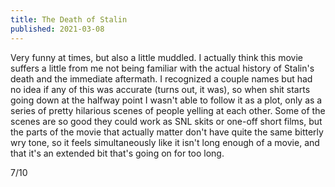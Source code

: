 ```yaml
---
title: The Death of Stalin
published: 2021-03-08
---
```


Very funny at times, but also a little muddled. I actually think this movie suffers a little from me not being familiar with the actual history of Stalin's death and the immediate aftermath. I recognized a couple names but had no idea if any of this was accurate (turns out, it was), so when shit starts going down at the halfway point I wasn't able to follow it as a plot, only as a series of pretty hilarious scenes of people yelling at each other. Some of the scenes are so good they could work as SNL skits or one-off short films, but the parts of the movie that actually matter don't have quite the same bitterly wry tone, so it feels simultaneously like it isn't long enough of a movie, and that it's an extended bit that's going on for too long.

7/10
